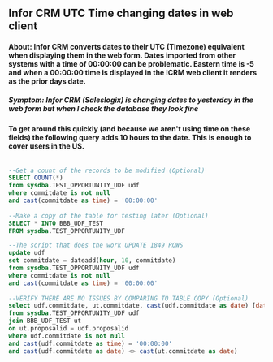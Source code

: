 ## Infor CRM UTC Time changing dates in web client

#### About:  Infor CRM converts dates to their UTC (Timezone) equivalent when displaying them in the web form.  Dates imported from other systems with a time of 00:00:00 can be problematic.  Eastern time is -5 and when a 00:00:00 time is displayed in the ICRM web client it renders as the prior days date.

##### Symptom:  Infor CRM (Saleslogix) is changing dates to yesterday in the web form but when I check the database they look fine

#### To get around this quickly (and because we aren't using time on these fields) the following query adds 10 hours to the date.  This is enough to cover users in the US.

``` SQL

--Get a count of the records to be modified (Optional)
SELECT COUNT(*)
from sysdba.TEST_OPPORTUNITY_UDF udf
where commitdate is not null
and cast(commitdate as time) = '00:00:00'
 
--Make a copy of the table for testing later (Optional)
SELECT * INTO BBB_UDF_TEST
FROM sysdba.TEST_OPPORTUNITY_UDF

--The script that does the work UPDATE 1849 ROWS
update udf
set commitdate = dateadd(hour, 10, commitdate)
from sysdba.TEST_OPPORTUNITY_UDF udf
where commitdate is not null
and cast(commitdate as time) = '00:00:00'
 
--VERIFY THERE ARE NO ISSUES BY COMPARING TO TABLE COPY (Optional)
select udf.commitdate, ut.commitdate, cast(udf.commitdate as date) [date], cast(ut.commitdate as date) [date]
from sysdba.TEST_OPPORTUNITY_UDF udf
join BBB_UDF_TEST ut
on ut.proposalid = udf.proposalid
where udf.commitdate is not null
and cast(udf.commitdate as time) = '00:00:00'
and cast(udf.commitdate as date) <> cast(ut.commitdate as date)

```